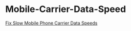 # Mobile-Carrier-Data-Speed
[Fix Slow Mobile Phone Carrier Data Speeds](https://youtu.be/BNlDlpRbfFA)
